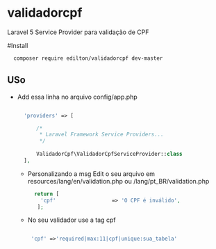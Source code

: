 # validadorcpf
Laravel 5 Service Provider para validação de CPF

#Install
  ```bash
    composer require edilton/validadorcpf dev-master
  ```

## USo

* Add essa linha no arquivo config/app.php

  ```php
  
    'providers' => [

        /*
         * Laravel Framework Service Providers...
         */
       
        ValidadorCpf\ValidadorCpfServiceProvider::class
    ],

  ```
  * Personalizando a msg 
    Edit o seu arquivo em resources/lang/en/validation.php ou /lang/pt_BR/validation.php 
    
      ```php
        return [  
          'cpf'                  => 'O CPF é inválido',
         ];
      ```
      
  
  * No seu validador use a tag cpf 
  
    ```php
  
     'cpf' =>'required|max:11|cpf|unique:sua_tabela'

    ```
    
